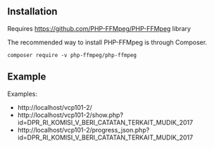 ## Installation

Requires https://github.com/PHP-FFMpeg/PHP-FFMpeg library

The recommended way to install PHP-FFMpeg is through Composer.

    composer require -v php-ffmpeg/php-ffmpeg

## Example

Examples:

* http://localhost/vcp101-2/
* http://localhost/vcp101-2/show.php?id=DPR_RI_KOMISI_V_BERI_CATATAN_TERKAIT_MUDIK_2017
* http://localhost/vcp101-2/progress_json.php?id=DPR_RI_KOMISI_V_BERI_CATATAN_TERKAIT_MUDIK_2017
